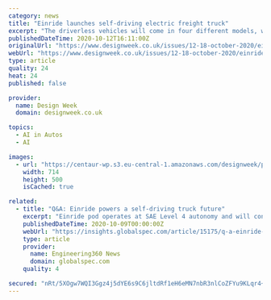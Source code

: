 ```yaml
---
category: news
title: "Einride launches self-driving electric freight truck"
excerpt: "The driverless vehicles will come in four different models, which can transport freight around various locations, from factory facilities to motorways."
publishedDateTime: 2020-10-12T16:11:00Z
originalUrl: "https://www.designweek.co.uk/issues/12-18-october-2020/einride-freight-vehicle/"
webUrl: "https://www.designweek.co.uk/issues/12-18-october-2020/einride-freight-vehicle/"
type: article
quality: 24
heat: 24
published: false

provider:
  name: Design Week
  domain: designweek.co.uk

topics:
  - AI in Autos
  - AI

images:
  - url: "https://centaur-wp.s3.eu-central-1.amazonaws.com/designweek/prod/content/uploads/2020/10/12160644/einride_next-gen-pod_preview-714x500.jpg"
    width: 714
    height: 500
    isCached: true

related:
  - title: "Q&A: Einride powers a self-driving truck future"
    excerpt: "Einride pod operates at SAE Level 4 autonomy and will continue to do so as it rolls out commercially on a global scale in the coming years. Source: Einride Swedish automotive startup Einride has been working on pilot projects for its autonomous and electric logistics platform but now the company is going global with its second-generation self-driving logistics platform."
    publishedDateTime: 2020-10-09T00:00:00Z
    webUrl: "https://insights.globalspec.com/article/15175/q-a-einride-powers-a-self-driving-truck-future"
    type: article
    provider:
      name: Engineering360 News
      domain: globalspec.com
    quality: 4

secured: "nRt/5XOgw7WQI3Ggz4j5dYE6s9C6jltdRf1eH6eMN7nbR3nlCoZFYu9KLqr4+p9mocLBIMY9/RLT5OcVChBgEsB1ng4LGQMBngAd/BRrxiyXOafvRhEEWdwmz8GYW8nPoXyPA7S/FlTE+h9VbORxoTBnD6FGUX1Px295e5Xfdwbk/gbcJHtyusod89LJxwkyW87cvVjLoBO5MT8Br5qaivs7RR58x2TR2nIAwr0RLCRMxTH73n17ygbSPWoewR0rQHzsxyNBp6/sfpSsoU0xMpQIWmwtb+18tvYZdOcc+U6G7d9/Z2pzJeyyXR0Rkhdof68JNWMOJP+vqGRvVxV0W9JUBdXjrTAk/uZklgLkuYI=;KzQnjlf0sIYe75HxMI0quA=="
---
```


